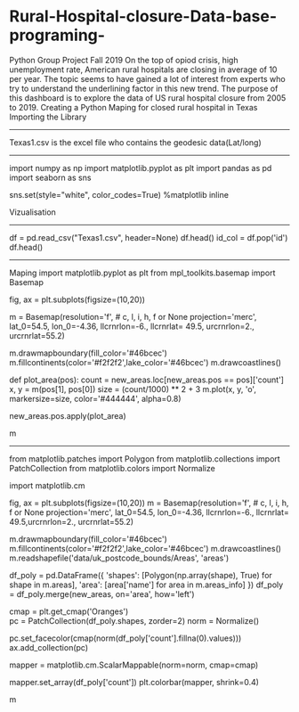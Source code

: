 # Rural-Hospital-closure-Data-base-programing-
Python Group Project Fall 2019
On the top of opiod crisis, high unemployment rate, American rural hospitals are closing in average of 10 per year. 
The topic seems to have gained a lot of interest from experts who try to understand the underlining factor in this new trend.
The purpose of this dashboard is to explore the data of US rural hospital closure from 2005 to 2019.
Creating a Python Maping for closed rural hospital in Texas
Importing the Library
*******************************
Texas1.csv is the excel file who contains the geodesic data(Lat/long)
*******************************
import numpy as np
import matplotlib.pyplot as plt
import pandas as pd
import seaborn as sns

sns.set(style="white", color_codes=True)
%matplotlib inline

Vizualisation
*******************
df = pd.read_csv("Texas1.csv", header=None)
df.head()
id_col = df.pop('id')
df.head()

****************************
Maping
import matplotlib.pyplot as plt
from mpl_toolkits.basemap import Basemap

fig, ax = plt.subplots(figsize=(10,20))

m = Basemap(resolution='f', # c, l, i, h, f or None
            projection='merc',
            lat_0=54.5, lon_0=-4.36,
            llcrnrlon=-6., llcrnrlat= 49.5, urcrnrlon=2., urcrnrlat=55.2) 

m.drawmapboundary(fill_color='#46bcec')
m.fillcontinents(color='#f2f2f2',lake_color='#46bcec')
m.drawcoastlines()
    
def plot_area(pos):
    count = new_areas.loc[new_areas.pos == pos]['count']
    x, y = m(pos[1], pos[0])
    size = (count/1000) ** 2 + 3
    m.plot(x, y, 'o', markersize=size, color='#444444', alpha=0.8)
    
new_areas.pos.apply(plot_area)

m
*************************************
from matplotlib.patches import Polygon
from matplotlib.collections import PatchCollection
from matplotlib.colors import Normalize

import matplotlib.cm


fig, ax = plt.subplots(figsize=(10,20))
m = Basemap(resolution='f', # c, l, i, h, f or None
            projection='merc', 
            lat_0=54.5, lon_0=-4.36,
            llcrnrlon=-6., llcrnrlat= 49.5,urcrnrlon=2., urcrnrlat=55.2)
             
m.drawmapboundary(fill_color='#46bcec')
m.fillcontinents(color='#f2f2f2',lake_color='#46bcec')
m.drawcoastlines()
m.readshapefile('data/uk_postcode_bounds/Areas', 'areas')

df_poly = pd.DataFrame({
        'shapes': [Polygon(np.array(shape), True) for shape in m.areas],
        'area': [area['name'] for area in m.areas_info]
    })
df_poly = df_poly.merge(new_areas, on='area', how='left')

cmap = plt.get_cmap('Oranges')   
pc = PatchCollection(df_poly.shapes, zorder=2)
norm = Normalize()

pc.set_facecolor(cmap(norm(df_poly['count'].fillna(0).values)))
ax.add_collection(pc)

mapper = matplotlib.cm.ScalarMappable(norm=norm, cmap=cmap)


mapper.set_array(df_poly['count'])
plt.colorbar(mapper, shrink=0.4)

m
